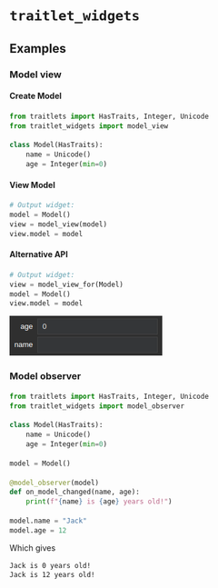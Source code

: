 `traitlet_widgets`
==================

Examples
--------
### Model view
#### Create Model
```python
from traitlets import HasTraits, Integer, Unicode
from traitlet_widgets import model_view

class Model(HasTraits):
    name = Unicode()
    age = Integer(min=0)
```
#### View Model
```python
# Output widget:
model = Model()
view = model_view(model)
view.model = model
```
#### Alternative API
```python
# Output widget:
view = model_view_for(Model)
model = Model()
view.model = model
```
![Screenshot of result of `model_view`](images/model_view.png)

### Model observer
```python
from traitlets import HasTraits, Integer, Unicode
from traitlet_widgets import model_observer

class Model(HasTraits):
    name = Unicode()
    age = Integer(min=0)
   
model = Model()

@model_observer(model)
def on_model_changed(name, age):
    print(f"{name} is {age} years old!") 
    
model.name = "Jack"
model.age = 12
```
Which gives
```
Jack is 0 years old!
Jack is 12 years old!
```
